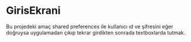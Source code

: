 # GirisEkrani
Bu projedeki amaç shared preferences ile kullanıcı ıd ve şifresini eğer doğruysa uygulamadan çıkıp tekrar girdikten sonrada textboxlarda tutmak.
